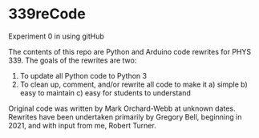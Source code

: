 # 339reCode

Experiment 0 in using gitHub

The contents of this repo are Python and Arduino code rewrites for PHYS 339.
The goals of the rewrites are two:
1) To update all Python code to Python 3
2) To clean up, comment, and/or rewrite all code to make it
a) simple
b) easy to maintain
c) easy for students to understand

Original code was written by Mark Orchard-Webb at unknown dates.
Rewrites have been undertaken primarily by Gregory Bell, beginning in 2021, and with input from me, Robert Turner.
